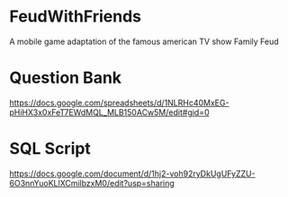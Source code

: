 # FeudWithFriends
A mobile game adaptation of the famous american TV show Family Feud

# Question Bank
https://docs.google.com/spreadsheets/d/1NLRHc40MxEG-pHiHX3x0xFeT7EWdMQL_MLB150ACw5M/edit#gid=0

# SQL Script
https://docs.google.com/document/d/1hj2-voh92ryDkUgUFyZZU-6O3nnYuoKLlXCmilbzxM0/edit?usp=sharing
